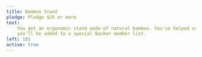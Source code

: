 ```yaml
---
title: Bamboo Stand
pledge: Pledge $25 or more
text:
    You get an ergonomic stand made of natural bamboo. You've helped us launch our promotional campaign, and
    you’ll be added to a special Backer member list.
left: 101
active: true
---
```

